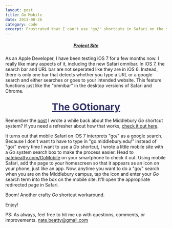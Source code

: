 ```yaml
---
layout: post
title: Go Mobile
date: 2013-08-26
category: code
excerpt: Frustrated that I can't use 'go/' shortcuts in Safari on the soon-to-be-released iOS 7 iPhone operating system, I wrote this little search box that I have bookmarked on my home screen. 
---
```


<style>
h3, h5 {text-align: center;}
h3 a {
	font-family: : Arial, Helvetica, sans-serif;
	color: #333366;
	margin: 20px auto;
	font-size: 30px;
}
</style>

##### [Project Site](http://natebeatty.com/GoMobile)

As an Apple Developer, I have been testing iOS 7 for a few months now. I really like many aspects of it, including the new Safari omnibar. In iOS 7, the search bar and URL bar are not seperated like they are in iOS 6. Instead, there is only one bar that detects whether you type a URL or a google search and either searches or goes to your intended website. This feature functions just like the "omnibar" in the desktop versions of Safari and Chrome.

<h3><a href="http://go.middlebury.edu/gotionary.php">The GOtionary</a></h3>

Remember the [post](/code/2012/10/27/middlebury-go-plugins.html) I wrote a while back about the Middlebury _Go_ shortcut system? If you need a refresher about how that works, [check it out here](/code/2012/10/27/middlebury-go-plugins.html).

It turns out that mobile Safari on iOS 7 interprets "go/" as a google search. Because I don't want to have to type in "go.middlebury.edu/" instead of "go/" every time I want to use a _Go_ shortcut, I wrote a little mobile site with a _Go_ system search box to make the process easier. Head to [natebeatty.com/GoMobile](http://natebeatty.com/GoMobile) on your smartphone to check it out. Using mobile Safari, add the page to your homescreen so that it appears as an icon on your phone, just like an app. Now, anytime you want to do a "go/" search when you are on the Middlebury campus, tap the icon and enter your _Go_ search term into the box on the mobile site. It'll open the appropriate redirected page in Safari.

Boom! Another crafty _Go_ shortcut workaround.

Enjoy!

PS: As always, feel free to hit me up with questions, comments, or improvements. [nate.beatty@gmail.com](mailto:nate.beatty@gmail.com)